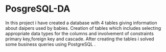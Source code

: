 # PosgreSQL-DA
In this project i have created a database with 4 tables giving information about daipers used by babies.
Creation of tables which includes selecting appropriate data types for the columns and involvement of constraints primary key,foreign key and cascade. 
After creating the tables i solved some business queries using PostgreSQL .
